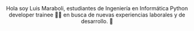 
  

<div align="center">Hola soy Luis Maraboli, estudiantes de Ingeniería en Informática Python developer trainee 👨‍💻 en busca de nuevas experiencias laborales y de desarrollo. 🚀</div>  
  
  

